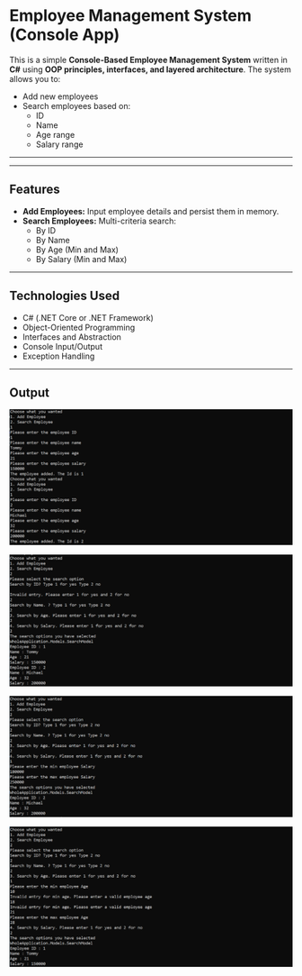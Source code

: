 # Employee Management System (Console App)

This is a simple **Console-Based Employee Management System** written in **C#** using **OOP principles, interfaces, and layered architecture**. The system allows you to:

- Add new employees
- Search employees based on:
  - ID
  - Name
  - Age range
  - Salary range

---


---

## Features

- **Add Employees:** Input employee details and persist them in memory.
- **Search Employees:** Multi-criteria search:
  - By ID
  - By Name
  - By Age (Min and Max)
  - By Salary (Min and Max)

---

## Technologies Used

- C# (.NET Core or .NET Framework)
- Object-Oriented Programming
- Interfaces and Abstraction
- Console Input/Output
- Exception Handling

---

## Output

![alt text](image.png)

![alt text](image-1.png)

![alt text](image-2.png)

![alt text](image-3.png)





